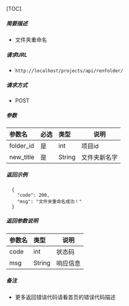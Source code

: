 

[TOC]
    
##### 简要描述

- 文件夹重命名

##### 请求URL
- ` http://localhost/projects/api/renfolder/ `
  
##### 请求方式
- POST 

##### 参数

| 参数名       |必选| 类型     | 说明     |
|:----------|:---|:-------|--------|
| folder_id |是  | int    | 项目id   |
| new_title |是  | String | 文件夹新名字 |

##### 返回示例 

``` 
  {
    "code": 200,
    "msg": "文件夹重命名成功！"
  }
```

##### 返回参数说明 

|参数名| 类型     | 说明    |
|:-----  |:-------|-------|
|code | int    | 状态码   |
|msg | String | 响应信息  |


##### 备注 

- 更多返回错误代码请看首页的错误代码描述




